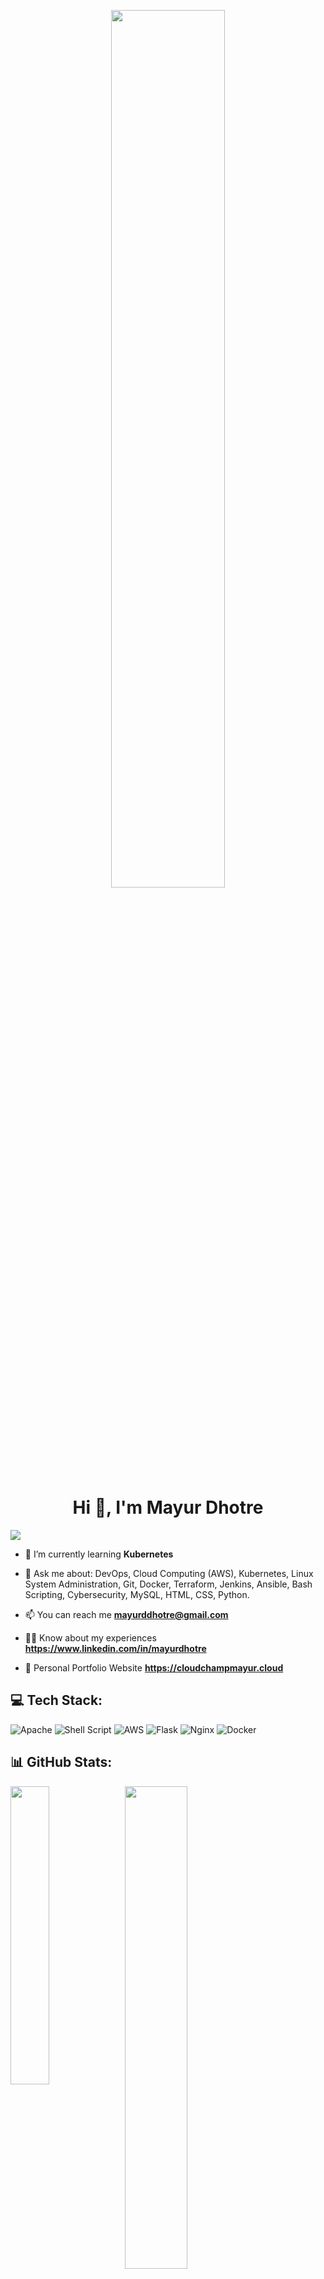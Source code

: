 <p align="center">
  <img src="https://github.com/user-attachments/assets/b2b985f2-4fbf-4a3c-a578-f7f2be123f35" width="60%" />
</p>

<h1 align="center">Hi 👋, I'm Mayur Dhotre </h1>


[![](https://visitcount.itsvg.in/api?id=mayur4279&label=Profile%20Views&color=0&pretty=false)](https://visitcount.itsvg.in)  <br> 

- 🌱 I’m currently learning **Kubernetes** <br>

- 💬 Ask me about: DevOps, Cloud Computing (AWS), Kubernetes, Linux System Administration, Git, Docker, Terraform, Jenkins, Ansible, Bash Scripting, Cybersecurity, MySQL, HTML, CSS, Python. <br>  

- 📫 You can reach me **mayurddhotre@gmail.com**
 
- 👨‍💻 Know about my experiences **https://www.linkedin.com/in/mayurdhotre**

- 📝 Personal Portfolio Website **https://cloudchampmayur.cloud**


  
## 💻 Tech Stack:
![Apache](https://img.shields.io/badge/apache-%23D42029.svg?style=for-the-badge&logo=apache&logoColor=white) ![Shell Script](https://img.shields.io/badge/shell_script-%23121011.svg?style=for-the-badge&logo=gnu-bash&logoColor=white) ![AWS](https://img.shields.io/badge/AWS-%23FF9900.svg?style=for-the-badge&logo=amazon-aws&logoColor=white) ![Flask](https://img.shields.io/badge/flask-%23000.svg?style=for-the-badge&logo=flask&logoColor=white) ![Nginx](https://img.shields.io/badge/nginx-%23009639.svg?style=for-the-badge&logo=nginx&logoColor=white) ![Docker](https://img.shields.io/badge/docker-%230db7ed.svg?style=for-the-badge&logo=docker&logoColor=white)



## 📊 GitHub Stats:

<p><img align="left" src="https://github-readme-stats.vercel.app/api/top-langs/?username=mayur4279&theme=white&hide_border=false&include_all_commits=false&count_private=false&layout=compact" width="35%" /></p>

<p>&nbsp;<img align="center" src="https://github-readme-stats.vercel.app/api?username=mayur4279&theme=white&hide_border=false&include_all_commits=false&count_private=false" width="44.5%"/></p>   

<p><img align="center" src="https://github-readme-streak-stats.herokuapp.com/?user=mayur4279&theme=white&hide_border=false" width="400"/></p>

